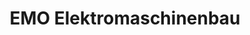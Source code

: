 ---
title: "EMO Elektromaschinenbau"
url: /halle-westf/emo-elektromaschinenbau/
shop: Elektronik
---